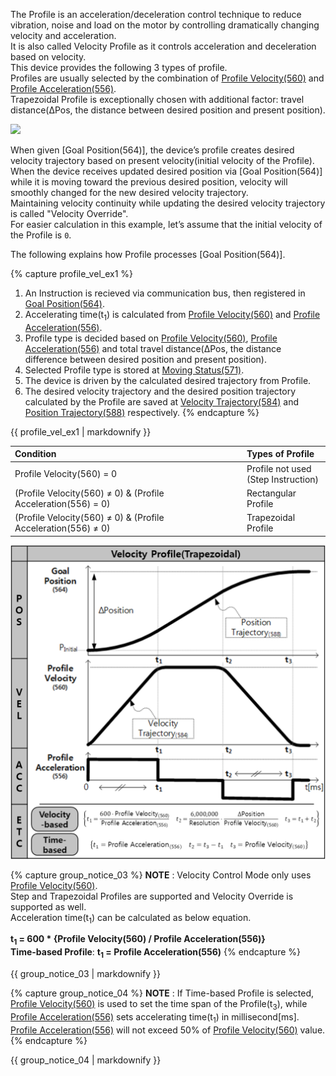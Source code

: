 The Profile is an acceleration/deceleration control technique to reduce vibration, noise and load on the motor by controlling dramatically changing velocity and acceleration.  
It is also called Velocity Profile as it controls acceleration and deceleration based on velocity.  
This device provides the following 3 types of profile.  
Profiles are usually selected by the combination of [Profile Velocity(560)] and [Profile Acceleration(556)].  
Trapezoidal Profile is exceptionally chosen with additional factor: travel distance(&Delta;Pos, the distance between desired position and present position).

![](/assets/images/dxl/p/profile_types.png)

When given [Goal Position(564)], the device’s profile creates desired velocity trajectory based on present velocity(initial velocity of the Profile).  
When the device receives updated desired position via [Goal Position(564)] while it is moving toward the previous desired position, velocity will smoothly changed for the new desired velocity trajectory.  
Maintaining velocity continuity while updating the desired velocity trajectory is called "Velocity Override".  
For easier calculation in this example, let’s assume that the initial velocity of the Profile is `0`.

The following explains how Profile processes [Goal Position(564)].

{% capture profile_vel_ex1 %}
1. An Instruction is recieved via communication bus, then registered in [Goal Position(564)](#goal_position564).
2. Accelerating time(t<sub>1</sub>) is calculated from [Profile Velocity(560)](#profile-velocity560) and [Profile Acceleration(556)](#profile-acceleration556).
3. Profile type is decided based on [Profile Velocity(560)](#profile-velocity560), [Profile Acceleration(556)](#profile-acceleration556) and total travel distance(&Delta;Pos, the distance difference between desired position and present position).
4. Selected Profile type is stored at [Moving Status(571)](#moving-status571).
5. The device is driven by the calculated desired trajectory from Profile.
6. The desired velocity trajectory and the desired position trajectory calculated by the Profile are saved at [Velocity Trajectory(584)](#velocity-trajectory584) and [Position Trajectory(588)](#position-trajectory588) respectively.
{% endcapture %}

<div class="notice--success">{{ profile_vel_ex1 | markdownify }}</div>

| Condition                                                     | Types of Profile                       |
|:--------------------------------------------------------------|:---------------------------------------|
| Profile Velocity(560) = 0                                     | Profile not used<br>(Step Instruction) |
| (Profile Velocity(560) ≠ 0) & (Profile Acceleration(556) = 0) | Rectangular Profile                    |
| (Profile Velocity(560) ≠ 0) & (Profile Acceleration(556) ≠ 0) | Trapezoidal Profile                    |

![](/assets/images/dxl/p/velocity_profile.png)

{% capture group_notice_03 %}
**NOTE** : Velocity Control Mode only uses [Profile Velocity(560)](#profile-velocity560).  
Step and Trapezoidal Profiles are supported and Velocity Override is supported as well.  
Acceleration time(t<sub>1</sub>) can be calculated as below equation.

**t<sub>1</sub> = 600 * {Profile Velocity(560) / Profile Acceleration(556)}**  
**Time-based Profile**: **t<sub>1</sub> = Profile Acceleration(556)**
{% endcapture %}

<div class="notice">{{ group_notice_03 | markdownify }}</div>

{% capture group_notice_04 %}
**NOTE** : If Time-based Profile is selected, [Profile Velocity(560)](#profile-velocity560) is used to set the time span of the Profile(t<sub>3</sub>), while [Profile Acceleration(556)](#profile-acceleration556) sets accelerating time(t<sub>1</sub>) in millisecond[ms]. [Profile Acceleration(556)](#profile-acceleration556) will not exceed 50% of [Profile Velocity(560)](#profile-velocity560) value.
{% endcapture %}

<div class="notice">
  {{ group_notice_04 | markdownify }}
</div>

[Profile Acceleration(556)]: #profile-acceleration556
[Profile Velocity(560)]: #profile-velocity560
